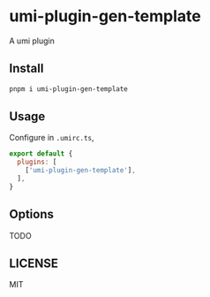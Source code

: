 # umi-plugin-gen-template

A umi plugin

## Install

```bash
pnpm i umi-plugin-gen-template
```

## Usage

Configure in `.umirc.ts`,

```js
export default {
  plugins: [
    ['umi-plugin-gen-template'],
  ],
}
```

## Options

TODO

## LICENSE

MIT
